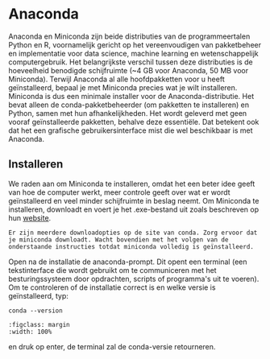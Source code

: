 # Anaconda

Anaconda en Miniconda zijn beide distributies van de programmeertalen Python en R, voornamelijk gericht op het vereenvoudigen van pakketbeheer en implementatie voor data science, machine learning en wetenschappelijk computergebruik. Het belangrijkste verschil tussen deze distributies is de hoeveelheid benodigde schijfruimte (~4 GB voor Anaconda, 50 MB voor Miniconda). Terwijl Anaconda al alle hoofdpakketten voor u heeft geïnstalleerd, bepaal je met Miniconda precies wat je wilt installeren. Miniconda is dus een minimale installer voor de Anaconda-distributie. Het bevat alleen de conda-pakketbeheerder (om pakketten te installeren) en Python, samen met hun afhankelijkheden. Het wordt geleverd met geen vooraf geïnstalleerde pakketten, behalve deze essentiële. Dat betekent ook dat het een grafische gebruikersinterface mist die wel beschikbaar is met Anaconda.

## Installeren
We raden aan om Miniconda te installeren, omdat het een beter idee geeft van hoe de computer werkt, meer controle geeft over wat er wordt geïnstalleerd en veel minder schijfruimte in beslag neemt. Om Miniconda te installeren, downloadt en voert je het .exe-bestand uit zoals beschreven op hun [website](https://docs.anaconda.com/miniconda/install/).

```{warning}
Er zijn meerdere downloadopties op de site van conda. Zorg ervoor dat je miniconda downloadt. Wacht bovendien met het volgen van de onderstaande instructies totdat miniconda volledig is geïnstalleerd.
```

Open na de installatie de anaconda-prompt. Dit opent een terminal (een tekstinterface die wordt gebruikt om te communiceren met het besturingssysteem door opdrachten, scripts of programma's uit te voeren). Om te controleren of de installatie correct is en welke versie is geïnstalleerd, typ:

```{code}
conda --version
```

```{figure} condaversion.PNG
:figclass: margin
:width: 100%
```

en druk op enter, de terminal zal de conda-versie retourneren.

